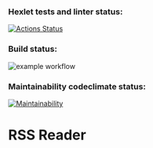 ### Hexlet tests and linter status:
[![Actions Status](https://github.com/ArinaAnderson/frontend-project-11/workflows/hexlet-check/badge.svg)](https://github.com/ArinaAnderson/frontend-project-11/actions)
### Build status:
![example workflow](https://github.com/ArinaAnderson/frontend-project-11/actions/workflows/build.yml/badge.svg)
### Maintainability codeclimate status:
[![Maintainability](https://api.codeclimate.com/v1/badges/4eea2d81ee8d3e1de405/maintainability)](https://codeclimate.com/github/ArinaAnderson/frontend-project-11/maintainability)

# RSS Reader
